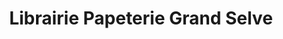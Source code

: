 ---
title: "Librairie Papeterie Grand Selve"
url: /grenade/librairie-papeterie-grand-selve/
shop: Bücher
---